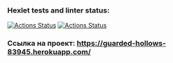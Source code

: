 ### Hexlet tests and linter status:
[![Actions Status](https://github.com/antonlipilin/frontend-project-lvl4/workflows/hexlet-check/badge.svg)](https://github.com/antonlipilin/frontend-project-lvl4/actions)
[![Actions Status](https://github.com/antonlipilin/frontend-project-lvl4/workflows/Node%20CI/badge.svg)](https://github.com/antonlipilin/frontend-project-lvl4/actions)

### Ссылка на проект: https://guarded-hollows-83945.herokuapp.com/
